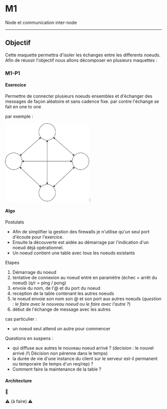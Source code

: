 # M1
Node et communication inter-node

---

## Objectif

Cette maquette permettra d'isoler les échanges entre les differents noeuds.
Afin de réussir l'objectif nous allons décomposer en plusieurs maquettes :

### M1-P1 


#### Exerecice

Permettre de connecter plusieurs noeuds ensembles et d'échanger des messages de façon aléatoire et sans cadence fixe.
par contre l'échange se fait en one to one

par exemple : 

<img alt="Schema" height="250" src="img/M1/M1-P1-ex.jpg"/>:

#### Algo 

Postulats
- Afin de simplifier la gestion des firewalls je n'utilise qu'un seul port d'écoute pour l'exercice.
- Ensuite la découverte est aidée au démarrage par l'indication d'un noeud déjà opérationnel.
- Un noeud contient une table avec tous les noeuds existants 

Etapes
1. Démarrage du noeud
2. tentative de connexion au noeud entré en paramètre (échec = arrêt du noeud) (q/r = ping / pong)
3. envoie du nom, de l'@ et du port du noeud
4. reception de la table contenant les autres noeuds
5. le noeud envoie son nom son @ et son port aux autres noeuds (_question : le faire avec le nouveau noeud
ou le faire avec l'autre ?_)
6. début de l'échange de message avec les autres


cas particulier : 
- un noeud seul attend un autre pour commencer

Questions en suspens :
- qui diffuse aux autres le nouveau noeud arrivé ? (decision : le nouvel arrivé /!\ Décision non pérenne dans le temps)
- la durée de vie d'une instance du client sur le serveur est-il permanent ou temporaire (le temps d'un req/rep) ?
- Comment faire la maintenance de la table ?

#### Architecture

:construction: 

:warning: (à faire) :warning:

